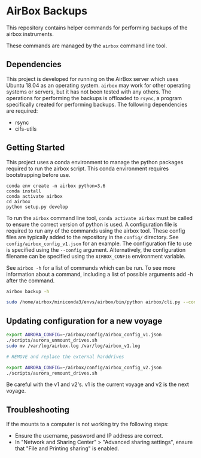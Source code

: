 # AirBox Backups

This repository contains helper commands for performing backups of the airbox instruments.

These commands are managed by the `airbox` command line tool.

## Dependencies

This project is developed for running on the AirBox server which uses Ubuntu 18.04 as an operating system. `airbox` may
work for other operating systems or servers, but it has not been tested with any others. The operations for performing
the backups is offloaded to `rsync`, a program specifically created for performing backups. The following dependencies
are required:

* rsync
* cifs-utils

## Getting Started

This project uses a conda environment to manage the python packages required to run the airbox script. This conda
environment requires bootstrapping before use.

```
conda env create -n airbox python=3.6
conda install
conda activate airbox
cd airbox
python setup.py develop
```

To run the `airbox` command line tool, `conda activate airbox` must be called to ensure the correct version of python is
used. A configuration file is required to run any of the commands using the airbox tool. These config files are typically
added to the repository in the `config/` directory. See `config/airbox_config_v1.json` for an example. The configuration
file to use is specified using the `--config` argument. Alternatively, the configuration filename can be specified using
the `AIRBOX_CONFIG` environment variable.

See `airbox -h` for a list of commands which can be run. To see more information about a command, including a list
 of possible arguments add -h after the command.

```bash
airbox backup -h
```

```bash
sudo /home/airbox/miniconda3/envs/airbox/bin/python airbox/cli.py --config config/airbox_config_v1.json install
```


## Updating configuration for a new voyage

```bash
export AURORA_CONFIG=~/airbox/config/airbox_config_v1.json
./scripts/aurora_unmount_drives.sh
sudo mv /var/log/airbox.log /var/log/airbox_v1.log

# REMOVE and replace the external harddrives

export AURORA_CONFIG=~/airbox/config/airbox_config_v2.json
./scripts/aurora_remount_drives.sh
```

Be careful with the v1 and v2's. v1 is the current voyage and v2 is the next voyage.

## Troubleshooting

If the mounts to a computer is not working try the following steps:
* Ensure the username, password and IP address are correct.
* In "Network and Sharing Center" > "Advanced sharing settings", ensure that "File and Printing sharing" is enabled.